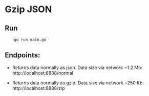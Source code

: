 # Gzip JSON

## Run
```
    go run main.go
```

## Endpoints:

- Returns data normally as json. Data size via network ~1.2 Mb:  
    http://localhost:8888/normal


- Returns data normally as gzip. Data size via network ~250 Kb:  
    http://localhost:8888/zip